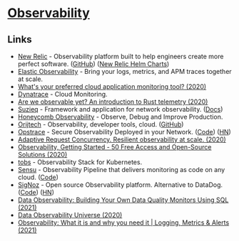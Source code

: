 # [Observability](https://en.wikipedia.org/wiki/Observability)

## Links

- [New Relic](https://newrelic.com/) - Observability platform built to help engineers create more perfect software. ([GitHub](https://github.com/newrelic)) ([New Relic Helm Charts](https://github.com/newrelic/helm-charts))
- [Elastic Observability](https://www.elastic.co/observability) - Bring your logs, metrics, and APM traces together at scale.
- [What's your preferred cloud application monitoring tool? (2020)](https://www.reddit.com/r/devops/comments/ige5jr/whats_your_preferred_cloud_application_monitoring/)
- [Dynatrace](https://www.dynatrace.com/) - Cloud Monitoring.
- [Are we observable yet? An introduction to Rust telemetry (2020)](https://www.lpalmieri.com/posts/2020-09-27-zero-to-production-4-are-we-observable-yet/)
- [Suzieq](https://github.com/netenglabs/suzieq) - Framework and application for network observability. ([Docs](https://suzieq.readthedocs.io/en/latest/))
- [Honeycomb Observability](https://www.honeycomb.io/) - Observe, Debug and Improve Production.
- [Orijtech](https://orijtech.com/) - Observability, developer tools, cloud. ([GitHub](https://github.com/orijtech))
- [Opstrace](https://opstrace.com/) - Secure Observability Deployed in your Network. ([Code](https://github.com/opstrace/opstrace)) ([HN](https://news.ycombinator.com/item?id=25991485))
- [Adaptive Request Concurrency. Resilient observability at scale. (2020)](https://vector.dev/blog/adaptive-request-concurrency/)
- [Observability, Getting Started - 50 Free Access and Open-Source Solutions (2020)](https://haydenjames.io/observability-getting-started-free-access-and-open-source-solutions/)
- [tobs](https://github.com/timescale/tobs) - Observability Stack for Kubernetes.
- [Sensu](https://sensu.io/) - Observability Pipeline that delivers monitoring as code on any cloud. ([Code](https://github.com/sensu/sensu-go))
- [SigNoz](https://signoz.io/) - Open source Observability platform. Alternative to DataDog. ([Code](https://github.com/SigNoz/signoz)) ([HN](https://news.ycombinator.com/item?id=26079389))
- [Data Observability: Building Your Own Data Quality Monitors Using SQL (2021)](https://ryanothnielkearns.medium.com/data-observability-building-your-own-data-quality-monitors-using-sql-a4c848b6882d)
- [Data Observability Universe (2020)](https://metaplane.dev/data-observability)
- [Observability: What it is and why you need it | Logging, Metrics & Alerts (2021)](https://elastisys.com/what-was-observability-again/)
